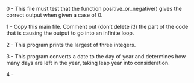 0 - This file must test that the function positive_or_negative() gives the correct output when given a case of 0.

1 - Copy this main file. Comment out (don’t delete it!) the part of the code that is causing the output to go into an infinite loop.

2 - This program prints the largest of three integers.

3 - This program converts a date to the day of year and determines how many days are left in the year, taking leap year into consideration.

4 - 
